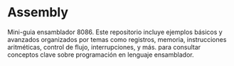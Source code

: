 # Assembly
Mini-guia ensamblador 8086. Este repositorio incluye ejemplos básicos y avanzados organizados por temas como registros, memoria, instrucciones aritméticas, control de flujo, interrupciones, y más.  para consultar conceptos clave sobre programación en lenguaje ensamblador.
